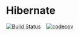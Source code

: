 # Hibernate
[![Build Status](https://travis-ci.org/ReyBos/hibernate.svg?branch=master)](https://travis-ci.org/ReyBos/hibernate) &nbsp;&nbsp;
[![codecov](https://codecov.io/gh/ReyBos/hibernate/branch/master/graph/badge.svg?token=YQTUCYQ9O2)](https://codecov.io/gh/ReyBos/hibernate)